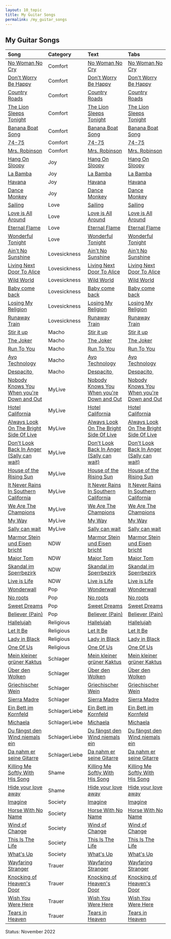 ```yaml
---
layout: 10_topic
title: My Guitar Songs
permalink: /my_guitar_songs
---
```


## My Guitar Songs


|  Song |  Category |  Text |  Tabs |
| :---            |    :--------   |  :--- |  :--- |  
| [No Woman No Cry](nan) | Comfort| [No Woman No Cry](https://www.google.com/search?q=lyrics+no+woman+no+cry) | [No Woman No Cry](nan) |  
| [Don't Worry  Be Happy](nan) | Comfort| [Don't Worry  Be Happy](nan) | [Don't Worry  Be Happy](nan) |  
| [Country Roads](nan) | Comfort| [Country Roads](nan) | [Country Roads](nan) |  
| [The Lion Sleeps Tonight](nan) | Comfort| [The Lion Sleeps Tonight](nan) | [The Lion Sleeps Tonight](nan) |  
| [Banana Boat Song](nan) | Comfort| [Banana Boat Song](nan) | [Banana Boat Song](nan) |  
| [74-75](nan) | Comfort| [74-75](nan) | [74-75](nan) |  
| [Mrs. Robinson](nan) | Comfort| [Mrs. Robinson](nan) | [Mrs. Robinson](nan) |  
| [Hang On Sloopy](nan) | Joy| [Hang On Sloopy](nan) | [Hang On Sloopy](nan) |  
| [La Bamba](nan) | Joy| [La Bamba](nan) | [La Bamba](nan) |  
| [Havana](https://www.youtube.com/watch?v=HCjNJDNzw8Y) | Joy| [Havana](nan) | [Havana](https://www.songsterr.com/a/wsa/neil-wicker-dance-monkey-tones-and-i-tab-s457976) |  
| [Dance Monkey](https://www.youtube.com/watch?v=q0hyYWKXF0Q) | Joy| [Dance Monkey](nan) | [Dance Monkey](https://www.songsterr.com/a/wsa/neil-wicker-dance-monkey-tones-and-i-tab-s457976) |  
| [Sailing](nan) | Love| [Sailing](nan) | [Sailing](nan) |  
| [Love is All Around](nan) | Love| [Love is All Around](nan) | [Love is All Around](nan) |  
| [Eternal Flame](nan) | Love| [Eternal Flame](nan) | [Eternal Flame](nan) |  
| [Wonderful Tonight](nan) | Love| [Wonderful Tonight](nan) | [Wonderful Tonight](nan) |  
| [Ain't No Sunshine](nan) | Lovesickness| [Ain't No Sunshine](nan) | [Ain't No Sunshine](nan) |  
| [Living Next Door To Alice](nan) | Lovesickness| [Living Next Door To Alice](nan) | [Living Next Door To Alice](nan) |  
| [Wild World](nan) | Lovesickness| [Wild World](nan) | [Wild World](nan) |  
| [Baby come back](nan) | Lovesickness| [Baby come back](nan) | [Baby come back](nan) |  
| [Losing My Religion](nan) | Lovesickness| [Losing My Religion](nan) | [Losing My Religion](nan) |  
| [Runaway Train](nan) | Lovesickness| [Runaway Train](nan) | [Runaway Train](nan) |  
| [Stir it up](nan) | Macho| [Stir it up](nan) | [Stir it up](nan) |  
| [The Joker](nan) | Macho| [The Joker](nan) | [The Joker](nan) |  
| [Run To You](nan) | Macho| [Run To You](nan) | [Run To You](nan) |  
| [Ayo Technology](nan) | Macho| [Ayo Technology](nan) | [Ayo Technology](nan) |  
| [Despacito ](https://www.youtube.com/watch?v=kJQP7kiw5Fk) | Macho| [Despacito ](nan) | [Despacito ](https://www.songsterr.com/a/wsa/luis-fonsi-despacito-tab-s435063) |  
| [Nobody Knows You When you're Down and Out](nan) | MyLive| [Nobody Knows You When you're Down and Out](nan) | [Nobody Knows You When you're Down and Out](nan) |  
| [Hotel California](nan) | MyLive| [Hotel California](nan) | [Hotel California](nan) |  
| [Always Look On The Bright Side Of Live](nan) | MyLive| [Always Look On The Bright Side Of Live](nan) | [Always Look On The Bright Side Of Live](nan) |  
| [Don't Look Back In Anger (Sally can wait)](nan) | MyLive| [Don't Look Back In Anger (Sally can wait)](nan) | [Don't Look Back In Anger (Sally can wait)](nan) |  
| [House of the Rising Sun](nan) | MyLive| [House of the Rising Sun](nan) | [House of the Rising Sun](nan) |  
| [It Never Rains In Southern California](nan) | MyLive| [It Never Rains In Southern California](nan) | [It Never Rains In Southern California](nan) |  
| [We Are The Champions](nan) | MyLive| [We Are The Champions](nan) | [We Are The Champions](nan) |  
| [My Way](nan) | MyLive| [My Way](nan) | [My Way](nan) |  
| [Sally can wait](nan) | MyLive| [Sally can wait](nan) | [Sally can wait](nan) |  
| [Marmor  Stein und Eisen bricht](nan) | NDW| [Marmor  Stein und Eisen bricht](nan) | [Marmor  Stein und Eisen bricht](nan) |  
| [Major Tom](https://www.youtube.com/watch?v=Q_iW4AgFxsI) | NDW| [Major Tom](nan) | [Major Tom](nan) |  
| [Skandal im Sperrbezirk](https://www.youtube.com/watch?v=MC79IAEtmEE) | NDW| [Skandal im Sperrbezirk](nan) | [Skandal im Sperrbezirk](nan) |  
| [Live is Life](https://www.youtube.com/watch?v=pATX-lV0VFk) | NDW| [Live is Life](nan) | [Live is Life](https://www.songsterr.com/a/wsa/opus-live-is-life-tab-s14911) |  
| [Wonderwall](nan) | Pop| [Wonderwall](nan) | [Wonderwall](nan) |  
| [No roots](https://www.youtube.com/watch?v=PUdyuKaGQd4) | Pop| [No roots](nan) | [No roots](nan) |  
| [Sweet Dreams](https://www.youtube.com/watch?v=qeMFqkcPYcg) | Pop| [Sweet Dreams](nan) | [Sweet Dreams](nan) |  
| [Believer (Pain)](https://www.youtube.com/watch?v=7wtfhZwyrcc) | Pop| [Believer (Pain)](nan) | [Believer (Pain)](https://www.songsterr.com/a/wsa/imagine-dragons-suchaitguitarsgmailcom-believer-jazzelinnguitarschoolcom-tab-s485352) |  
| [Hallelujah](nan) | Religious| [Hallelujah](nan) | [Hallelujah](nan) |  
| [Let It Be](nan) | Religious| [Let It Be](nan) | [Let It Be](nan) |  
| [Lady in Black](nan) | Religious| [Lady in Black](nan) | [Lady in Black](nan) |  
| [One Of Us](nan) | Religious| [One Of Us](nan) | [One Of Us](nan) |  
| [Mein kleiner  grüner Kaktus](nan) | Schlager| [Mein kleiner  grüner Kaktus](nan) | [Mein kleiner  grüner Kaktus](nan) |  
| [Über den Wolken](nan) | Schlager| [Über den Wolken](nan) | [Über den Wolken](nan) |  
| [Griechischer Wein](nan) | Schlager| [Griechischer Wein](nan) | [Griechischer Wein](nan) |  
| [Sierra Madre](nan) | Schlager| [Sierra Madre](nan) | [Sierra Madre](nan) |  
| [Ein Bett im Kornfeld](nan) | SchlagerLiebe| [Ein Bett im Kornfeld](nan) | [Ein Bett im Kornfeld](nan) |  
| [Michaela](nan) | SchlagerLiebe| [Michaela](nan) | [Michaela](nan) |  
| [Du fängst den Wind niemals ein](nan) | SchlagerLiebe| [Du fängst den Wind niemals ein](nan) | [Du fängst den Wind niemals ein](nan) |  
| [Da nahm er seine Gitarre](nan) | SchlagerLiebe| [Da nahm er seine Gitarre](nan) | [Da nahm er seine Gitarre](nan) |  
| [Killing Me Softly With His Song](nan) | Shame| [Killing Me Softly With His Song](nan) | [Killing Me Softly With His Song](nan) |  
| [Hide your love away](https://www.youtube.com/watch?v=aVXgpLeAfAY) | Shame| [Hide your love away](https://www.google.com/search?q=lyricsYou%27ve+Got+To+Hide+Your+Love+Away) | [Hide your love away](nan) |  
| [Imagine](nan) | Society| [Imagine](nan) | [Imagine](nan) |  
| [Horse With No Name](nan) | Society| [Horse With No Name](nan) | [Horse With No Name](nan) |  
| [Wind of Change](nan) | Society| [Wind of Change](nan) | [Wind of Change](nan) |  
| [This Is The Life](nan) | Society| [This Is The Life](nan) | [This Is The Life](nan) |  
| [What's Up](nan) | Society| [What's Up](nan) | [What's Up](nan) |  
| [Wayfaring Stranger](nan) | Trauer| [Wayfaring Stranger](nan) | [Wayfaring Stranger](nan) |  
| [Knocking of Heaven's Door](nan) | Trauer| [Knocking of Heaven's Door](nan) | [Knocking of Heaven's Door](nan) |  
| [Wish You Were Here](nan) | Trauer| [Wish You Were Here](nan) | [Wish You Were Here](nan) |  
| [Tears in Heaven](nan) | Trauer| [Tears in Heaven](nan) | [Tears in Heaven](nan) |  

Status: November 2022